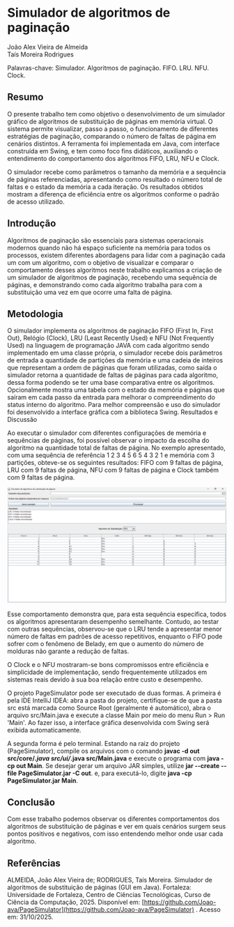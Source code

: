 # Simulador de algoritmos de paginação

João Alex Vieira de Almeida </br>
Taís Moreira Rodrigues

Palavras-chave: Simulador. Algoritmos de paginação. FIFO. LRU. NFU. Clock.

## Resumo

O presente trabalho tem como objetivo o desenvolvimento de um simulador gráfico de algoritmos de substituição de páginas em memória virtual. O sistema permite visualizar, passo a passo, o funcionamento de diferentes estratégias de paginação, comparando o número de faltas de página em cenários distintos. A ferramenta foi implementada em Java, com interface construída em Swing, e tem como foco fins didáticos, auxiliando o entendimento do comportamento dos algoritmos FIFO, LRU, NFU e Clock.

O simulador recebe como parâmetros o tamanho da memória e a sequência de páginas referenciadas, apresentando como resultado o número total de faltas e o estado da memória a cada iteração. Os resultados obtidos mostram a diferença de eficiência entre os algoritmos conforme o padrão de acesso utilizado.

## Introdução

Algoritmos de paginação são essenciais para sistemas operacionais modernos quando não há espaço suficiente na memória para todos os processos, existem diferentes abordagens para lidar com a paginação cada um com um algoritmo, com o objetivo de visualizar e comparar o comportamento desses algoritmos neste trabalho explicamos a criação de um simulador de algoritmos de paginação, recebendo uma sequência de páginas, e demonstrando como cada algoritmo trabalha para com a substituição uma vez em que ocorre uma falta de página.

## Metodologia

O simulador implementa os algoritmos de paginação FIFO (First In, First Out), Relógio (Clock), LRU (Least Recently Used) e NFU (Not Frequently Used) na linguagem de programação JAVA com cada algoritmo sendo implementado em uma classe própria, o simulador recebe dois parâmetros de entrada a quantidade de partições da memória e uma cadeia de inteiros que representam a ordem de páginas que foram utilizadas, como saída o simulador retorna a quantidade de faltas de páginas para cada algoritmo, dessa forma podendo se ter uma base comparativa entre os algoritmos. Opcionalmente mostra uma tabela com o estado da memória e páginas que saíram em cada passo da entrada para melhorar o compreendimento do status interno do algoritmo. Para melhor compreensão e uso do simulador foi desenvolvido a interface gráfica com a biblioteca Swing.
Resultados e Discussão

Ao executar o simulador com diferentes configurações de memória e sequências de páginas, foi possível observar o impacto da escolha do algoritmo na quantidade total de faltas de página.
No exemplo apresentado, com uma sequência de referência 1 2 3 4 5 6 5 4 3 2 1 e memória com 3 partições, obteve-se os seguintes resultados: FIFO com 9 faltas de página, LRU com 9 faltas de página, NFU com 9 faltas de página e Clock também com 9 faltas de página.

![Tela principal](./assets/main-screen.png)

Esse comportamento demonstra que, para esta sequência específica, todos os algoritmos apresentaram desempenho semelhante. Contudo, ao testar com outras sequências, observou-se que o LRU tende a apresentar menor número de faltas em padrões de acesso repetitivos, enquanto o FIFO pode sofrer com o fenômeno de Belady, em que o aumento do número de molduras não garante a redução de faltas.

O Clock e o NFU mostraram-se bons compromissos entre eficiência e simplicidade de implementação, sendo frequentemente utilizados em sistemas reais devido à sua boa relação entre custo e desempenho.

O projeto PageSimulator pode ser executado de duas formas. A primeira é pela IDE IntelliJ IDEA: abra a pasta do projeto, certifique-se de que a pasta src está marcada como Source Root (geralmente é automático), abra o arquivo src/Main.java e execute a classe Main por meio do menu Run > Run 'Main'. Ao fazer isso, a interface gráfica desenvolvida com Swing será exibida automaticamente.

A segunda forma é pelo terminal. Estando na raiz do projeto (PageSimulator), compile os arquivos com o comando **javac -d out src/core/*.java src/ui/*.java src/Main.java** e execute o programa com **java -cp out Main**. Se desejar gerar um arquivo JAR simples, utilize **jar --create --file PageSimulator.jar -C out**. e, para executá-lo, digite **java -cp PageSimulator.jar Main**.

## Conclusão

Com esse trabalho podemos observar os diferentes comportamentos dos algoritmos de substituição de páginas e ver em quais cenários surgem seus pontos positivos e negativos, com isso entendendo melhor onde usar cada algoritmo.

## Referências

ALMEIDA, João Alex Vieira de; RODRIGUES, Taís Moreira. Simulador de algoritmos de substituição de páginas (GUI em Java). Fortale­za: Universidade de Fortaleza, Centro de Ciências Tecnológicas, Curso de Ciência da Computação, 2025. Disponível em: [https://github.com/Joao-ava/PageSimulator](https://github.com/Joao-ava/PageSimulator) . Acesso em: 31/10/2025.

